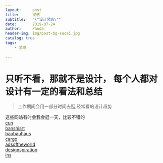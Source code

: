 ```yaml
---
layout:     post
title:      灵感
subtitle:   "\"设计灵感\""
date:       2019-07-24
author:     Panda
header-img: img/post-bg-sucai.jpg
catalog: true
tags:
    - 灵感
   
---
```


# 只听不看，那就不是设计， 每个人都对设计有一定的看法和总结

>工作期间会用一部分时间去逛,经常看的设计趋势

这些网站有时会我会逛一天，比较不错的<br>
[cun](http://www.cnu.cc/inspirationPage/recent-0)<br>
[banshiart](http://www.banshiart.com/)<br>
[baubauhaus](http://www.baubauhaus.com/)<br>
[cargo](https://cargo.site/[)<br>
[adsoftheworld](http://adsoftheworld.com/)<br>
[designspiration](https://www.designspiration.net/)<br>
[ins](https://www.instagram.com/)


